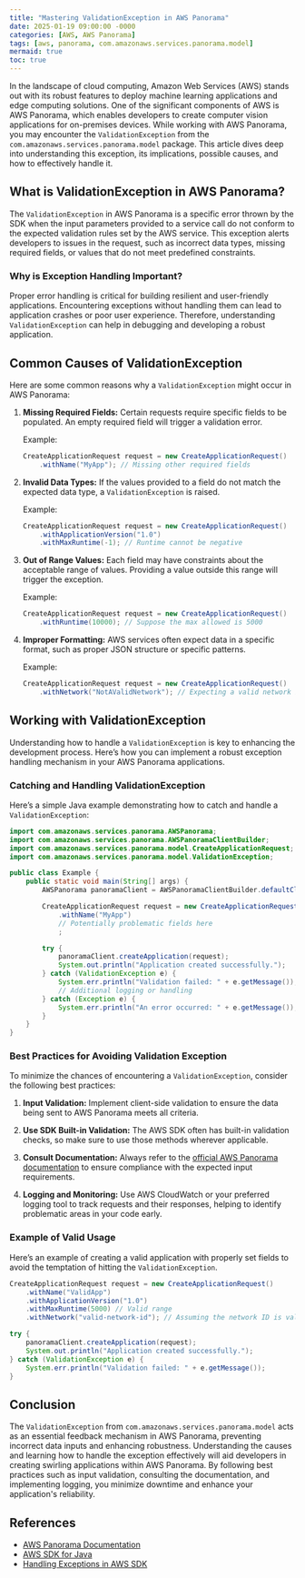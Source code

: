 ```yaml
---
title: "Mastering ValidationException in AWS Panorama"
date: 2025-01-19 09:00:00 -0000
categories: [AWS, AWS Panorama]
tags: [aws, panorama, com.amazonaws.services.panorama.model]
mermaid: true
toc: true
---
```



In the landscape of cloud computing, Amazon Web Services (AWS) stands out with its robust features to deploy machine learning applications and edge computing solutions. One of the significant components of AWS is AWS Panorama, which enables developers to create computer vision applications for on-premises devices. While working with AWS Panorama, you may encounter the `ValidationException` from the `com.amazonaws.services.panorama.model` package. This article dives deep into understanding this exception, its implications, possible causes, and how to effectively handle it.

## What is ValidationException in AWS Panorama?

The `ValidationException` in AWS Panorama is a specific error thrown by the SDK when the input parameters provided to a service call do not conform to the expected validation rules set by the AWS service. This exception alerts developers to issues in the request, such as incorrect data types, missing required fields, or values that do not meet predefined constraints.

### Why is Exception Handling Important?

Proper error handling is critical for building resilient and user-friendly applications. Encountering exceptions without handling them can lead to application crashes or poor user experience. Therefore, understanding `ValidationException` can help in debugging and developing a robust application.

## Common Causes of ValidationException

Here are some common reasons why a `ValidationException` might occur in AWS Panorama:

1. **Missing Required Fields:** Certain requests require specific fields to be populated. An empty required field will trigger a validation error.
  
   Example:
   ```java
   CreateApplicationRequest request = new CreateApplicationRequest()
       .withName("MyApp"); // Missing other required fields
   ```

2. **Invalid Data Types:** If the values provided to a field do not match the expected data type, a `ValidationException` is raised.

   Example:
   ```java
   CreateApplicationRequest request = new CreateApplicationRequest()
       .withApplicationVersion("1.0")
       .withMaxRuntime(-1); // Runtime cannot be negative
   ```

3. **Out of Range Values:** Each field may have constraints about the acceptable range of values. Providing a value outside this range will trigger the exception.

   Example:
   ```java
   CreateApplicationRequest request = new CreateApplicationRequest()
       .withRuntime(10000); // Suppose the max allowed is 5000
   ```

4. **Improper Formatting:** AWS services often expect data in a specific format, such as proper JSON structure or specific patterns.

   Example:
   ```java
   CreateApplicationRequest request = new CreateApplicationRequest()
       .withNetwork("NotAValidNetwork"); // Expecting a valid network ID
   ```

## Working with ValidationException

Understanding how to handle a `ValidationException` is key to enhancing the development process. Here’s how you can implement a robust exception handling mechanism in your AWS Panorama applications.

### Catching and Handling ValidationException

Here’s a simple Java example demonstrating how to catch and handle a `ValidationException`:

```java
import com.amazonaws.services.panorama.AWSPanorama;
import com.amazonaws.services.panorama.AWSPanoramaClientBuilder;
import com.amazonaws.services.panorama.model.CreateApplicationRequest;
import com.amazonaws.services.panorama.model.ValidationException;

public class Example {
    public static void main(String[] args) {
        AWSPanorama panoramaClient = AWSPanoramaClientBuilder.defaultClient();

        CreateApplicationRequest request = new CreateApplicationRequest()
            .withName("MyApp")
            // Potentially problematic fields here
            ;

        try {
            panoramaClient.createApplication(request);
            System.out.println("Application created successfully.");
        } catch (ValidationException e) {
            System.err.println("Validation failed: " + e.getMessage());
            // Additional logging or handling
        } catch (Exception e) {
            System.err.println("An error occurred: " + e.getMessage());
        }
    }
}
```

### Best Practices for Avoiding Validation Exception

To minimize the chances of encountering a `ValidationException`, consider the following best practices:

1. **Input Validation:** Implement client-side validation to ensure the data being sent to AWS Panorama meets all criteria.

2. **Use SDK Built-in Validation:** The AWS SDK often has built-in validation checks, so make sure to use those methods wherever applicable.

3. **Consult Documentation:** Always refer to the [official AWS Panorama documentation](https://docs.aws.amazon.com/panorama/latest/dev/what-is.html) to ensure compliance with the expected input requirements.

4. **Logging and Monitoring:** Use AWS CloudWatch or your preferred logging tool to track requests and their responses, helping to identify problematic areas in your code early.

### Example of Valid Usage

Here’s an example of creating a valid application with properly set fields to avoid the temptation of hitting the `ValidationException`.

```java
CreateApplicationRequest request = new CreateApplicationRequest()
    .withName("ValidApp")
    .withApplicationVersion("1.0")
    .withMaxRuntime(5000) // Valid range
    .withNetwork("valid-network-id"); // Assuming the network ID is valid

try {
    panoramaClient.createApplication(request);
    System.out.println("Application created successfully.");
} catch (ValidationException e) {
    System.err.println("Validation failed: " + e.getMessage());
}
```

## Conclusion

The `ValidationException` from `com.amazonaws.services.panorama.model` acts as an essential feedback mechanism in AWS Panorama, preventing incorrect data inputs and enhancing robustness. Understanding the causes and learning how to handle the exception effectively will aid developers in creating swirling applications within AWS Panorama. By following best practices such as input validation, consulting the documentation, and implementing logging, you minimize downtime and enhance your application's reliability.

## References

- [AWS Panorama Documentation](https://docs.aws.amazon.com/panorama/latest/dev/what-is.html)
- [AWS SDK for Java](https://aws.amazon.com/sdk-for-java/)
- [Handling Exceptions in AWS SDK](https://docs.aws.amazon.com/sdk-for-java/latest/developer-guide/examples-s3-objects.html)